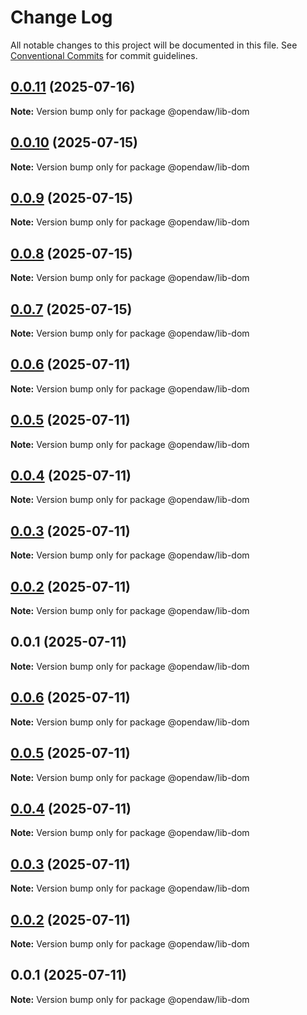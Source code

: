 # Change Log

All notable changes to this project will be documented in this file.
See [Conventional Commits](https://conventionalcommits.org) for commit guidelines.

## [0.0.11](https://github.com/andremichelle/openDAW/compare/@opendaw/lib-dom@0.0.10...@opendaw/lib-dom@0.0.11) (2025-07-16)

**Note:** Version bump only for package @opendaw/lib-dom

## [0.0.10](https://github.com/andremichelle/openDAW/compare/@opendaw/lib-dom@0.0.9...@opendaw/lib-dom@0.0.10) (2025-07-15)

**Note:** Version bump only for package @opendaw/lib-dom

## [0.0.9](https://github.com/andremichelle/openDAW/compare/@opendaw/lib-dom@0.0.8...@opendaw/lib-dom@0.0.9) (2025-07-15)

**Note:** Version bump only for package @opendaw/lib-dom

## [0.0.8](https://github.com/andremichelle/openDAW/compare/@opendaw/lib-dom@0.0.7...@opendaw/lib-dom@0.0.8) (2025-07-15)

**Note:** Version bump only for package @opendaw/lib-dom

## [0.0.7](https://github.com/andremichelle/openDAW/compare/@opendaw/lib-dom@0.0.6...@opendaw/lib-dom@0.0.7) (2025-07-15)

**Note:** Version bump only for package @opendaw/lib-dom

## [0.0.6](https://github.com/andremichelle/openDAW/compare/@opendaw/lib-dom@0.0.5...@opendaw/lib-dom@0.0.6) (2025-07-11)

**Note:** Version bump only for package @opendaw/lib-dom

## [0.0.5](https://github.com/andremichelle/openDAW/compare/@opendaw/lib-dom@0.0.4...@opendaw/lib-dom@0.0.5) (2025-07-11)

**Note:** Version bump only for package @opendaw/lib-dom

## [0.0.4](https://github.com/andremichelle/openDAW/compare/@opendaw/lib-dom@0.0.3...@opendaw/lib-dom@0.0.4) (2025-07-11)

**Note:** Version bump only for package @opendaw/lib-dom

## [0.0.3](https://github.com/andremichelle/openDAW/compare/@opendaw/lib-dom@0.0.2...@opendaw/lib-dom@0.0.3) (2025-07-11)

**Note:** Version bump only for package @opendaw/lib-dom

## [0.0.2](https://github.com/andremichelle/openDAW/compare/@opendaw/lib-dom@0.0.1...@opendaw/lib-dom@0.0.2) (2025-07-11)

**Note:** Version bump only for package @opendaw/lib-dom

## 0.0.1 (2025-07-11)

**Note:** Version bump only for package @opendaw/lib-dom

## [0.0.6](https://github.com/andremichelle/opendaw-turbo/compare/@opendaw/lib-dom@0.0.5...@opendaw/lib-dom@0.0.6) (2025-07-11)

**Note:** Version bump only for package @opendaw/lib-dom

## [0.0.5](https://github.com/andremichelle/opendaw-turbo/compare/@opendaw/lib-dom@0.0.4...@opendaw/lib-dom@0.0.5) (2025-07-11)

**Note:** Version bump only for package @opendaw/lib-dom

## [0.0.4](https://github.com/andremichelle/opendaw-turbo/compare/@opendaw/lib-dom@0.0.3...@opendaw/lib-dom@0.0.4) (2025-07-11)

**Note:** Version bump only for package @opendaw/lib-dom

## [0.0.3](https://github.com/andremichelle/opendaw-turbo/compare/@opendaw/lib-dom@0.0.2...@opendaw/lib-dom@0.0.3) (2025-07-11)

**Note:** Version bump only for package @opendaw/lib-dom

## [0.0.2](https://github.com/andremichelle/opendaw-turbo/compare/@opendaw/lib-dom@0.0.1...@opendaw/lib-dom@0.0.2) (2025-07-11)

**Note:** Version bump only for package @opendaw/lib-dom

## 0.0.1 (2025-07-11)

**Note:** Version bump only for package @opendaw/lib-dom
